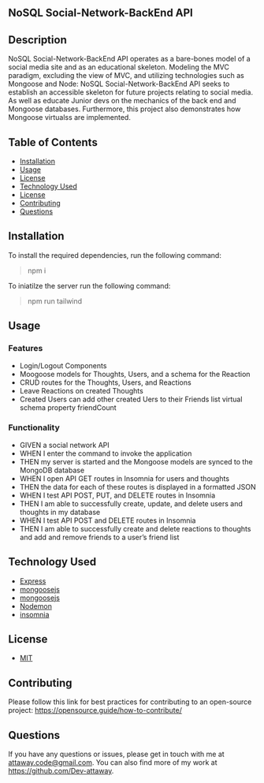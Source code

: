 ## NoSQL Social-Network-BackEnd API

## Description

  NoSQL Social-Network-BackEnd API operates as a bare-bones model of a social media site and as an educational skeleton. Modeling the MVC paradigm, excluding the view of MVC, and utilizing technologies such as
  Mongoose and Node: NoSQL Social-Network-BackEnd API seeks to establish an accessible skeleton for future projects relating to social media. As well as educate Junior devs on the mechanics
  of the back end and Mongoose databases. Furthermore, this project also demonstrates how Mongoose virtualss are implemented.
  
## Table of Contents

* [Installation](#installation)
* [Usage](#usage)
* [License](#license)
* [Technology Used](#technology-used)
* [License](#license)
* [Contributing](#contributing)
* [Questions](#questions)

## Installation

  To install the required dependencies, run the following command:
  > npm i

  To iniatilze the server run the following command:
  > npm run tailwind

## Usage

### Features

* Login/Logout Components
* Moogoose models for Thoughts, Users, and a schema for the Reaction
* CRUD routes for the Thoughts, Users, and Reactions
* Leave Reactions on created Thoughts
* Created Users can add other created Uers to their Friends list virtual schema property friendCount

### Functionality
* GIVEN a social network API
* WHEN I enter the command to invoke the application
* THEN my server is started and the Mongoose models are synced to the MongoDB database
* WHEN I open API GET routes in Insomnia for users and thoughts
* THEN the data for each of these routes is displayed in a formatted JSON
* WHEN I test API POST, PUT, and DELETE routes in Insomnia
* THEN I am able to successfully create, update, and delete users and thoughts in my database
* WHEN I test API POST and DELETE routes in Insomnia
* THEN I am able to successfully create and delete reactions to thoughts and add and remove friends to a user’s friend list

## Technology Used

* [Express](https://expressjs.com/)
* [mongoosejs](https://mongoosejs.com/)
* [mongoosejs](https://mongoosejs.com/)
* [Nodemon](https://nodemon.io/)
* [insomnia](https://insomnia.rest/)


## License

- [MIT](https://opensource.org/license/mit/)

## Contributing

  Please follow this link for best practices for contributing to an open-source project:
  <https://opensource.guide/how-to-contribute/>

## Questions

 If you have any questions or issues, please get in touch with me at <attaway.code@gmail.com>. You can also find more of my work at <https://github.com/Dev-attaway>.

